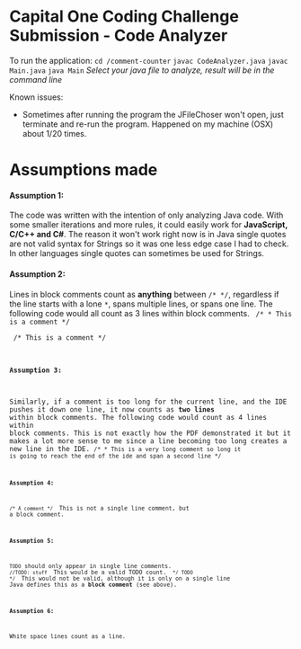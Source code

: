 # Capital One Coding Challenge Submission - Code Analyzer

To run the application:
`cd /comment-counter`
`javac CodeAnalyzer.java`
`javac Main.java`
`java Main`
*Select your java file to analyze, result will be in the command line*

Known issues:
* Sometimes after running the program the JFileChoser won't open, just terminate and re-run the program. Happened on my machine (OSX) about 1/20 times.

# Assumptions made
#### Assumption 1:
The code was written with the intention of only analyzing Java code. With some smaller iterations and more rules, it could easily work for **JavaScript, C/C++ and C#**. The reason it won't work right now is in Java single quotes are not valid syntax for Strings so it was one less edge case I had to check. In other languages single quotes can sometimes be used for Strings.
#### Assumption 2:
Lines in block comments count as **anything** between `/* */`, regardless if the line starts with a lone `*`, spans multiple lines, or spans one line. The following code would all count as 3 lines within block comments.
<code> /*
\* This is a comment
*/ </code>

<code> /*
This is a comment
*/

#### Assumption 3:
Similarly, if a comment is too long for the current line, and the IDE pushes it down one line, it now counts as **two lines** within block comments. The following code would count as 4 lines within block comments. This is not exactly how the PDF demonstrated it but it makes a lot more sense to me since a line becoming too long creates a new line in the IDE.
<code>/*
\* This is a very long comment so long it is going to reach the end of the ide and span a second line
*/

#### Assumption 4:
<code>/* A comment */ </code> This is not a single line comment, but a block comment.

#### Assumption 5:
``TODO`` should only appear in single line comments.
<code> //TODO: stuff </code>  This would be a valid TODO count.
<code> */ TODO */ </code> This would not be valid, although it is only on a single line Java defines this as a **block comment** (see above).

#### Assumption 6:
White space lines count as a line.